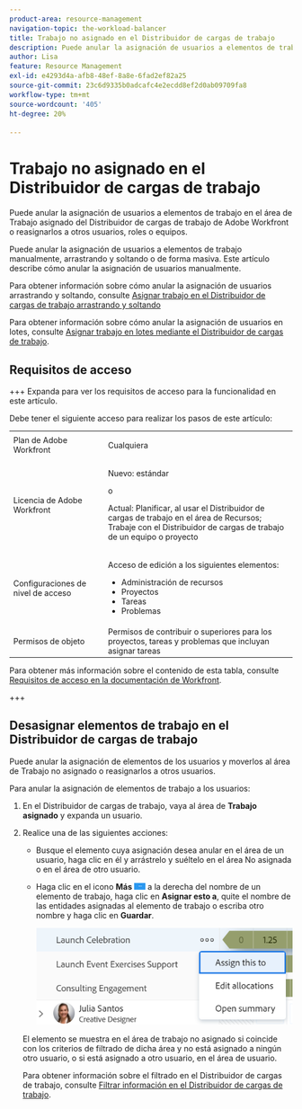 ```yaml
---
product-area: resource-management
navigation-topic: the-workload-balancer
title: Trabajo no asignado en el Distribuidor de cargas de trabajo
description: Puede anular la asignación de usuarios a elementos de trabajo en el área de Trabajo asignado del Distribuidor de cargas de trabajo de Adobe Workfront o reasignarlos a otros usuarios, roles o equipos.
author: Lisa
feature: Resource Management
exl-id: e4293d4a-afb8-48ef-8a8e-6fad2ef82a25
source-git-commit: 23c6d9335b0adcafc4e2ecdd8ef2d0ab09709fa8
workflow-type: tm+mt
source-wordcount: '405'
ht-degree: 20%

---
```


# Trabajo no asignado en el Distribuidor de cargas de trabajo

Puede anular la asignación de usuarios a elementos de trabajo en el área de Trabajo asignado del Distribuidor de cargas de trabajo de Adobe Workfront o reasignarlos a otros usuarios, roles o equipos.

Puede anular la asignación de usuarios a elementos de trabajo manualmente, arrastrando y soltando o de forma masiva. Este artículo describe cómo anular la asignación de usuarios manualmente.

Para obtener información sobre cómo anular la asignación de usuarios arrastrando y soltando, consulte [Asignar trabajo en el Distribuidor de cargas de trabajo arrastrando y soltando](../../resource-mgmt/workload-balancer/assign-work-in-workload-balancer-by-drag-and-drop.md)

Para obtener información sobre cómo anular la asignación de usuarios en lotes, consulte [Asignar trabajo en lotes mediante el Distribuidor de cargas de trabajo](../../resource-mgmt/workload-balancer/assign-work-in-workload-balancer-in-bulk.md).

## Requisitos de acceso

+++ Expanda para ver los requisitos de acceso para la funcionalidad en este artículo.

Debe tener el siguiente acceso para realizar los pasos de este artículo:

<table style="table-layout:auto"> 
 <col> 
 <col> 
 <tbody> 
  <tr> 
   <td role="rowheader">Plan de Adobe Workfront</td> 
   <td> <p>Cualquiera </p> </td> 
  </tr>
  <tr> 
   <td role="rowheader">Licencia de Adobe Workfront</td> 
   <td><p>Nuevo: estándar</p>
       <p>o</p>
       <p>Actual: Planificar, al usar el Distribuidor de cargas de trabajo en el área de Recursos;</br>
       Trabaje con el Distribuidor de cargas de trabajo de un equipo o proyecto</p></td>
  </tr> 
  <tr> 
   <td role="rowheader">Configuraciones de nivel de acceso</td> 
   <td> <p>Acceso de edición a los siguientes elementos:</p> 
    <ul> 
     <li>Administración de recursos</li> 
     <li>Proyectos</li> 
     <li>Tareas</li> 
     <li>Problemas</li> 
    </ul></td>
  </tr> 
  <tr> 
   <td role="rowheader">Permisos de objeto</td> 
   <td>Permisos de contribuir o superiores para los proyectos, tareas y problemas que incluyan asignar tareas</td> 
  </tr> 
 </tbody> 
</table>

Para obtener más información sobre el contenido de esta tabla, consulte [Requisitos de acceso en la documentación de Workfront](/help/quicksilver/administration-and-setup/add-users/access-levels-and-object-permissions/access-level-requirements-in-documentation.md).

+++

## Desasignar elementos de trabajo en el Distribuidor de cargas de trabajo

Puede anular la asignación de elementos de los usuarios y moverlos al área de Trabajo no asignado o reasignarlos a otros usuarios.

Para anular la asignación de elementos de trabajo a los usuarios:

1. En el Distribuidor de cargas de trabajo, vaya al área de **Trabajo asignado** y expanda un usuario.
1. Realice una de las siguientes acciones:

   * Busque el elemento cuya asignación desea anular en el área de un usuario, haga clic en él y arrástrelo y suéltelo en el área No asignada o en el área de otro usuario.
   * Haga clic en el icono **Más** ![Icono de más](assets/more-icon-task-list.png) a la derecha del nombre de un elemento de trabajo, haga clic en **Asignar esto a**, quite el nombre de las entidades asignadas al elemento de trabajo o escriba otro nombre y haga clic en **Guardar**.

     ![Asignar esto a](assets/assign-this-to-link-from-task-wb-nwe-350x104.png)

   El elemento se muestra en el área de trabajo no asignado si coincide con los criterios de filtrado de dicha área y no está asignado a ningún otro usuario, o si está asignado a otro usuario, en el área de usuario.

   Para obtener información sobre el filtrado en el Distribuidor de cargas de trabajo, consulte [Filtrar información en el Distribuidor de cargas de trabajo](../../resource-mgmt/workload-balancer/filter-information-workload-balancer.md).
